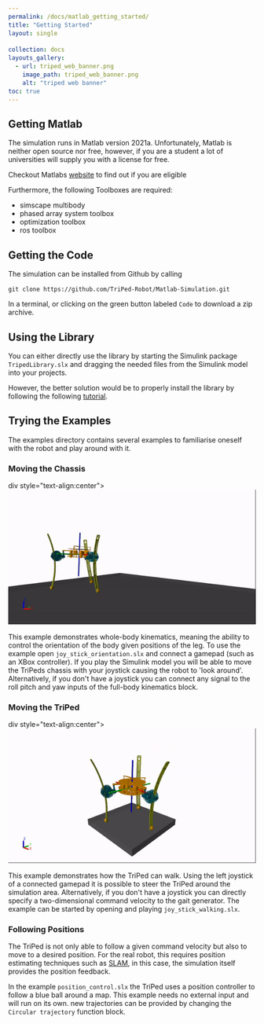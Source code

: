 ```yaml
---
permalink: /docs/matlab_getting_started/
title: "Getting Started"
layout: single

collection: docs
layouts_gallery:
  - url: triped_web_banner.png
    image_path: triped_web_banner.png
    alt: "triped web banner"
toc: true
---
```



## Getting Matlab

The simulation runs in Matlab version 2021a.
Unfortunately, Matlab is neither open source nor free, however, if you are a student a lot of universities will supply you with a license for free.


Checkout Matlabs [website](https://de.mathworks.com/products/get-matlab.html) to find out if you are eligible

Furthermore, the following Toolboxes are required:

- simscape multibody
- phased array system toolbox
- optimization toolbox
- ros toolbox

## Getting the Code

The simulation can be installed from Github by calling
```
git clone https://github.com/TriPed-Robot/Matlab-Simulation.git
```

In a terminal, or clicking on the green button labeled `Code` to download a zip archive.


## Using the Library

You can either directly use the library by starting the Simulink package `TripedLibrary.slx` and dragging the needed files from the Simulink model into your projects.

However, the better solution would be to properly install the library by following the following [tutorial](https://de.mathworks.com/help/simulink/ug/adding-libraries-to-the-library-browser.html).




## Trying the Examples

The examples directory contains several examples to familiarise oneself with the robot and play around with it.


### Moving the Chassis
div style="text-align:center"><img src="https://raw.githubusercontent.com/TriPed-Robot/TriPed-Robot.github.io/master/images/walking_example.gif" /></div>

This example demonstrates whole-body kinematics, meaning the ability to control the orientation of the body given positions of the leg.
To use the example open `joy_stick_orientation.slx` and connect a gamepad (such as an XBox controller).
If you play the Simulink model you will be able to move the TriPeds chassis with your joystick causing the robot to 'look around'.
Alternatively, if you don't have a joystick you can connect any signal to the roll pitch and yaw inputs of the full-body kinematics block.


### Moving the TriPed
div style="text-align:center"><img src="https://raw.githubusercontent.com/TriPed-Robot/TriPed-Robot.github.io/master/images/orienation_example.gif" /></div>

This example demonstrates how the TriPed can walk. Using the left joystick of a connected gamepad it is possible to steer the TriPed around the simulation area.
Alternatively, if you don't have a joystick you can directly specify a two-dimensional command velocity to the gait generator.
The example can be started by opening and playing  `joy_stick_walking.slx`.

### Following Positions
The TriPed is not only able to follow a given command velocity but also to move to a desired position.
For the real robot, this requires position estimating techniques such as [SLAM](https://de.wikipedia.org/wiki/Simultaneous_Localization_and_Mapping), in this case, the simulation itself provides the position feedback.

In the example `position_control.slx` the TriPed uses a position controller to follow a blue ball around a map.
This example needs no external input and will run on its own. new trajectories can be provided by changing the `Circular trajectory` function block. 

